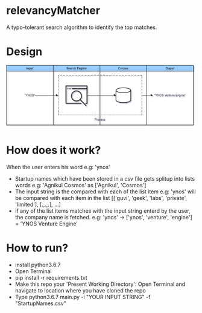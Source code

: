 # relevancyMatcher
A typo-tolerant search algorithm to identify the top matches.

# Design
<img src="https://github.com/bharat0tarahb/relevancyMatcher/blob/main/Relevancy%20Match%20Design.png" width=1000>

# How does it work?
When the user enters his word
    e.g: 'ynos'
* Startup names which have been stored in a csv file gets splitup into lists words
    e.g: 'Agnikul Cosmos' as ['Agnikul', 'Cosmos'] 
* The input string is the compared with each of the list item
    e.g: 'ynos' will be compared with each item in the list [['guvi', 'geek', 'labs', 'private', 'limited'], [.,.,.], ...]
* if any of the list items matches with the input string enterd by the user, the company name is fetched. 
    e.g: 'ynos' -> ['ynos', 'venture', 'engine'] = 'YNOS Venture Engine'

# How to run?
* install python3.6.7
* Open Terminal
* pip install -r requirements.txt
* Make this repo your 'Present Working Directory': Open Terminal and navigate to location where you have cloned the repo
* Type python3.6.7 main.py -i "YOUR INPUT STRING" -f "StartupNames.csv"